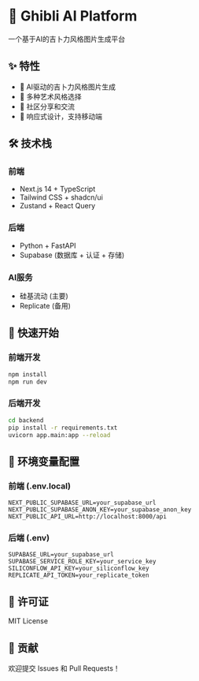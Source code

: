 # 🎨 Ghibli AI Platform

一个基于AI的吉卜力风格图片生成平台

## ✨ 特性

- 🤖 AI驱动的吉卜力风格图片生成
- 🎨 多种艺术风格选择
- 👥 社区分享和交流
- 📱 响应式设计，支持移动端

## 🛠️ 技术栈

### 前端
- Next.js 14 + TypeScript
- Tailwind CSS + shadcn/ui
- Zustand + React Query

### 后端
- Python + FastAPI
- Supabase (数据库 + 认证 + 存储)

### AI服务
- 硅基流动 (主要)
- Replicate (备用)

## 🚀 快速开始

### 前端开发
```bash
npm install
npm run dev
```

### 后端开发
```bash
cd backend
pip install -r requirements.txt
uvicorn app.main:app --reload
```

## 📝 环境变量配置

### 前端 (.env.local)
```env
NEXT_PUBLIC_SUPABASE_URL=your_supabase_url
NEXT_PUBLIC_SUPABASE_ANON_KEY=your_supabase_anon_key
NEXT_PUBLIC_API_URL=http://localhost:8000/api
```

### 后端 (.env)
```env
SUPABASE_URL=your_supabase_url
SUPABASE_SERVICE_ROLE_KEY=your_service_key
SILICONFLOW_API_KEY=your_siliconflow_key
REPLICATE_API_TOKEN=your_replicate_token
```

## 📄 许可证

MIT License

## 🤝 贡献

欢迎提交 Issues 和 Pull Requests！